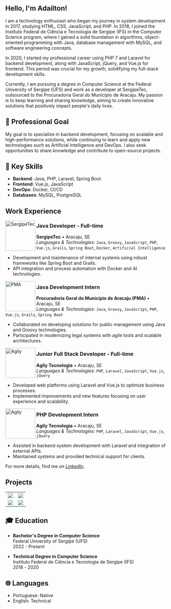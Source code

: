 ## Hello, I'm Adailton!

I am a technology enthusiast who began my journey in system development in 2017, studying HTML, CSS, JavaScript, and PHP. In 2018, I joined the Instituto Federal de Ciência e Tecnologia de Sergipe (IFS) in the Computer Science program, where I gained a solid foundation in algorithms, object-oriented programming with Java, database management with MySQL, and software engineering concepts.

In 2020, I started my professional career using PHP 7 and Laravel for backend development, along with JavaScript, jQuery, and Vue.js for frontend. This period was crucial for my growth, solidifying my full-stack development skills.

Currently, I am pursuing a degree in Computer Science at the Federal University of Sergipe (UFS) and work as a developer at SergipeTec, outsourced to the Procuradoria Geral do Município de Aracaju. My passion is to keep learning and sharing knowledge, aiming to create innovative solutions that positively impact people's daily lives.

## 🎯 Professional Goal

My goal is to specialize in backend development, focusing on scalable and high-performance solutions, while continuing to learn and apply new technologies such as Artificial Intelligence and DevOps. I also seek opportunities to share knowledge and contribute to open-source projects.

## 🔧 Key Skills

- **Backend**: Java, PHP, Laravel, Spring Boot
- **Frontend**: Vue.js, JavaScript
- **DevOps**: Docker, CI/CD
- **Databases**: MySQL, PostgreSQL

## Work Experience

[<img align="left" height="94px" width="94px" alt="SergipeTec" src="https://github.com/amskywalker/amskywalker/blob/master/github/sergipetec_logo.jpg"/>](https://sergipetec.org.br/)

### Java Developer - Full-time  
**SergipeTec** • Aracaju, SE  
_Languages & Technologies_: `Java`, `Groovy`, `JavaScript`, `PHP`, `Vue.js`, `Grails`, `Spring Boot`, `Docker`, `Artificial Intelligence`  
- Development and maintenance of internal systems using robust frameworks like Spring Boot and Grails.  
- API integration and process automation with Docker and AI technologies.

[<img align="left" height="94px" width="94px" alt="PMA" src="https://github.com/amskywalker/amskywalker/blob/master/github/pma_brasao.png"/>](https://transparencia.aracaju.se.gov.br/prefeitura/estrutura-administrativa/contato-pgm/)

### Java Development Intern  
**Procuradoria Geral do Município de Aracaju (PMA)** • Aracaju, SE  
_Languages & Technologies_: `Java`, `Groovy`, `JavaScript`, `PHP`, `Vue.js`, `Grails`, `Spring Boot`  
- Collaborated on developing solutions for public management using Java and Groovy technologies.  
- Participated in modernizing legal systems with agile tools and scalable architectures.

[<img align="left" height="94px" width="94px" alt="Agily" src="https://github.com/amskywalker/amskywalker/blob/master/github/agily_logo.jpg"/>](https://agily.com.br/)

### Junior Full Stack Developer - Full-time  
**Agily Tecnologia** • Aracaju, SE  
_Languages & Technologies_: `PHP`, `Laravel`, `JavaScript`, `Vue.js`, `jQuery`  
- Developed web platforms using Laravel and Vue.js to optimize business processes.  
- Implemented improvements and new features focusing on user experience and scalability.

[<img align="left" height="94px" width="94px" alt="Agily" src="https://github.com/amskywalker/amskywalker/blob/master/github/agily_logo.jpg"/>](https://agily.com.br/)

### PHP Development Intern  
**Agily Tecnologia** • Aracaju, SE  
_Languages & Technologies_: `PHP`, `Laravel`, `JavaScript`, `Vue.js`, `jQuery`  
- Assisted in backend system development with Laravel and integration of external APIs.  
- Maintained systems and provided technical support for clients.

For more details, find me on [LinkedIn](https://www.linkedin.com/in/adailton-moura/).

## Projects

<table>
  <tr>
    <td>
      <a href="https://github.com/AdailtonUFS/ufsmonitor">
        <img src="https://github-readme-stats.vercel.app/api/pin/?username=AdailtonUFS&repo=ufsmonitor" />
      </a>
    </td>
    <td>
      <a href="https://github.com/amskywalker/fpx_bot">
        <img src="https://github-readme-stats.vercel.app/api/pin/?username=amskywalker&repo=fpx_bot" />
      </a>
    </td>
  </tr>
  <tr>
    <td>
      <a href="https://github.com/amskywalker/grafos">
        <img src="https://github-readme-stats.vercel.app/api/pin/?username=amskywalker&repo=grafos" />
      </a>
    </td>
    <td>
      <a href="https://github.com/amskywalker/AcSystem">
        <img src="https://github-readme-stats.vercel.app/api/pin/?username=AdailtonIFS&repo=AcSystem" />
      </a>
    </td>
  </tr>
</table>

## 🎓 Education

- **Bachelor's Degree in Computer Science**  
Federal University of Sergipe (UFS)  
2022 - Present

- **Technical Degree in Computer Science**  
Instituto Federal de Ciência e Tecnologia de Sergipe (IFS)  
2018 - 2020

## 🌐 Languages

- Portuguese: Native
- English: Technical
